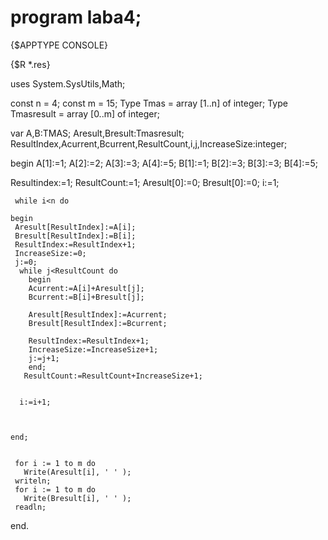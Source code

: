 # program laba4;

{$APPTYPE CONSOLE}

{$R *.res}

uses
  System.SysUtils,Math;

   const n = 4;
   const m = 15;
   Type Tmas = array [1..n] of integer;
   Type Tmasresult = array [0..m] of integer;

  var A,B:TMAS;
      Aresult,Bresult:Tmasresult;
      ResultIndex,Acurrent,Bcurrent,ResultCount,i,j,IncreaseSize:integer;


begin
 A[1]:=1; A[2]:=2;  A[3]:=3;  A[4]:=5;
 B[1]:=1; B[2]:=3;  B[3]:=3;  B[4]:=5;

 Resultindex:=1;
 ResultCount:=1;
 Aresult[0]:=0;
 Bresult[0]:=0;
 i:=1;

     while i<n do

    begin
     Aresult[ResultIndex]:=A[i];
     Bresult[ResultIndex]:=B[i];
     ResultIndex:=ResultIndex+1;
     IncreaseSize:=0;
     j:=0;
      while j<ResultCount do
        begin
        Acurrent:=A[i]+Aresult[j];
        Bcurrent:=B[i]+Bresult[j];

        Aresult[ResultIndex]:=Acurrent;
        Bresult[ResultIndex]:=Bcurrent;

        ResultIndex:=ResultIndex+1;
        IncreaseSize:=IncreaseSize+1;
        j:=j+1;
        end;
       ResultCount:=ResultCount+IncreaseSize+1;


      i:=i+1;



    end;


     for i := 1 to m do
       Write(Aresult[i], ' ' );
     writeln;
     for i := 1 to m do
       Write(Bresult[i], ' ' );
     readln;

end.
